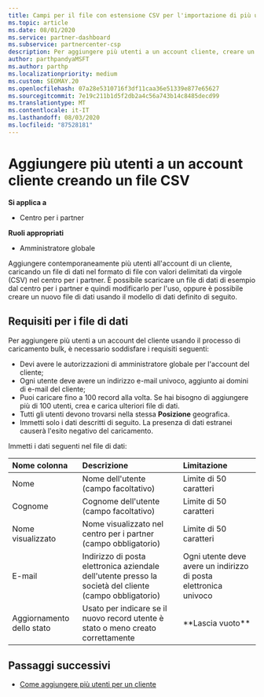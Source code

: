 ```yaml
---
title: Campi per il file con estensione CSV per l'importazione di più utenti per un account cliente
ms.topic: article
ms.date: 08/01/2020
ms.service: partner-dashboard
ms.subservice: partnercenter-csp
description: Per aggiungere più utenti a un account cliente, creare un file con valori delimitati da virgole (CSV) con campi appropriati.
author: parthpandyaMSFT
ms.author: parthp
ms.localizationpriority: medium
ms.custom: SEOMAY.20
ms.openlocfilehash: 07a28e5310716f3df11caa36e51339e877e65627
ms.sourcegitcommit: 7e19c211b1d5f2db2a4c56a743b14c8485decd99
ms.translationtype: MT
ms.contentlocale: it-IT
ms.lasthandoff: 08/03/2020
ms.locfileid: "87528181"
---
```

# <a name="add-multiple-users-to-a-customer-account-by-creating-a-csv-file"></a>Aggiungere più utenti a un account cliente creando un file CSV

**Si applica a**

- Centro per i partner

**Ruoli appropriati**

- Amministratore globale

Aggiungere contemporaneamente più utenti all'account di un cliente, caricando un file di dati nel formato di file con valori delimitati da virgole (CSV) nel centro per i partner. È possibile scaricare un file di dati di esempio dal centro per i partner e quindi modificarlo per l'uso, oppure è possibile creare un nuovo file di dati usando il modello di dati definito di seguito.

## <a name="data-file-requirements"></a><a href="" id="creatingtheimportcsvfile"></a>Requisiti per i file di dati

Per aggiungere più utenti a un account del cliente usando il processo di caricamento bulk, è necessario soddisfare i requisiti seguenti:

- Devi avere le autorizzazioni di amministratore globale per l'account del cliente;
- Ogni utente deve avere un indirizzo e-mail univoco, aggiunto ai domini di e-mail del cliente;
- Puoi caricare fino a 100 record alla volta. Se hai bisogno di aggiungere più di 100 utenti, crea e carica ulteriori file di dati.
- Tutti gli utenti devono trovarsi nella stessa **Posizione** geografica.
- Immetti solo i dati descritti di seguito. La presenza di dati estranei causerà l'esito negativo del caricamento.

Immetti i dati seguenti nel file di dati:

| **Nome colonna** | **Descrizione**  | **Limitazione**  |
|:-------- |:------  |:----- |
| Nome  | Nome dell'utente (campo facoltativo)  | Limite di 50 caratteri  |
| Cognome  | Cognome dell'utente (campo facoltativo)  | Limite di 50 caratteri  |
| Nome visualizzato    | Nome visualizzato nel centro per i partner (campo obbligatorio)                            | Limite di 50 caratteri                         |
| E-mail   | Indirizzo di posta elettronica aziendale dell'utente presso la società del cliente (campo obbligatorio)           | Ogni utente deve avere un indirizzo di posta elettronica univoco |
| Aggiornamento dello stato   | Usato per indicare se il nuovo record utente è stato o meno creato correttamente | \*\*Lascia vuoto\*\*                        |

## <a name="next-steps"></a>Passaggi successivi

- [Come aggiungere più utenti per un cliente](adding-multiple-users-to-a-customer-account.md)